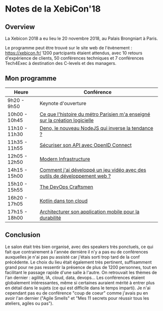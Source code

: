 # Notes de la XebiCon'18

## Overview
La Xebicon 2018 a eu lieu le 20 novembre 2018, au Palais Brongniart à Paris.

Le programme peut être trouvé sur le site web de l'évènement : https://xebicon.fr/
1200 partcipants étaient attendus, avec 10 retours d'expérience de clients, 50 conférences techniques et 7 conférences Tech4Exec à destination des C-levels et des managers.

## Mon programme

| Heure         | Conférence           |
| ------------- | -------------------- | 
|  9h20 -  9h50   | Keynote d'ouverture |
| 10h00 - 10h45   | [Ce que l'histoire du métro Parisien m'a enseigné sur la création logicielle](https://github.com/ChristopheSchreiber/conferences_and_meetups/blob/master/Xebicon%202018/Ce_que_l_histoire_du_metro_parisien.md) |
| 11h10 - 11h30 | [Deno, le nouveau NodeJS qui inverse la tendance ?](https://github.com/ChristopheSchreiber/conferences_and_meetups/blob/master/Xebicon%202018/Deno_le_nouveau_node_js_qui_inverse_la_tendance.md) |
| 11h35 - 11h55 | [Sécuriser son API avec OpenID Connect](https://github.com/ChristopheSchreiber/conferences_and_meetups/blob/master/Xebicon%202018/Securiser_son_API_avec_OpenID_Connect.md) |
| 12h05 - 12h50 | [Modern Infrastructure](https://github.com/ChristopheSchreiber/conferences_and_meetups/blob/master/Xebicon%202018/Modern_Infrastructure.md) |
| 14h15 - 15h00 | [Comment j'ai développé un jeu vidéo avec des outils de développement web ?](https://github.com/ChristopheSchreiber/conferences_and_meetups/blob/master/Xebicon%202018/Comment_developper_jeu_video_avec_outils_web.md) | 
| 15h10 - 15h55 | [The DevOps Craftsmen](https://github.com/ChristopheSchreiber/conferences_and_meetups/blob/master/Xebicon%202018/The_DevOps_Craftsmen.md) | 
| 16h20 - 17h05 | [Kotlin dans ton cloud](https://github.com/ChristopheSchreiber/conferences_and_meetups/blob/master/Xebicon%202018/Kotlin_dans_ton_cloud.md) | 
| 17h15 - 18h00 | [Architecturer son application mobile pour la durabilité](https://github.com/ChristopheSchreiber/conferences_and_meetups/blob/master/Xebicon%202018/Architecturer_son_appli_mobil_pour_la_durabilite.md) |

## Conclusion
Le salon était très bien organisé, avec des speakers très ponctuels, ce qui fait que contrairement à l'année dernière il n'y a pas eu de conférences auxquelles je n'ai pas pu assisté car j'étais sorti trop tard de la conf précédente. Le choix du lieu était également très pertinent, suffisamment grand pour ne pas ressentir la présence de plus de 1200 personnes, tout en facilitant le passage rapide d'une salle à l'autre.
On retrouvait les thèmes de l'an dernier : agilité, IA, cloud, data, devops... Les conférences étaient globalement intéressantes, même si certaines auraient mérité à entrer plus en détail dans le sujets (ce qui est difficile dans le temps imparti).
Je n'ai cependant pas eu de conférence "coup de coeur" comme j'avais pu en avoir l'an dernier ("Agile Smells" et "Mes 11 secrets pour réussir tous les ateliers, agiles ou pas").
